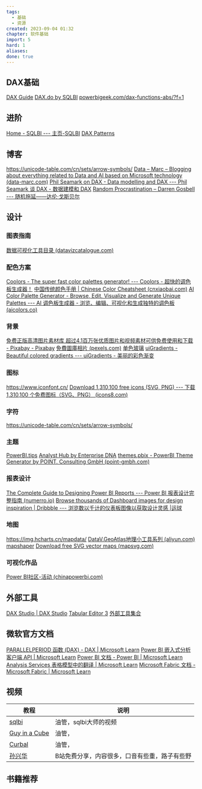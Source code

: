 ```yaml
---
tags:
  - 基础
  - 资源
created: 2023-09-04 01:32
chapter: 软件基础
import: 5
hard: 1
aliases: 
done: true
---
```

## DAX基础
[DAX Guide](https://dax.guide/)
[DAX.do by SQLBI](https://dax.do/)
[powerbigeek.com/dax-functions-abs/?f=1](https://www.powerbigeek.com/dax-functions-abs/?f=1)
## 进阶
[Home - SQLBI --- 主页-SQLBI](https://www.sqlbi.com/)
[DAX Patterns](https://www.daxpatterns.com/)
## 博客
https://unicode-table.com/cn/sets/arrow-symbols/
[Data – Marc – Blogging about everything related to Data and AI based on Microsoft technology (data-marc.com)](https://data-marc.com/)
[Phil Seamark on DAX - Data modelling and DAX --- Phil Seamark 谈 DAX - 数据建模和 DAX](https://dax.tips/)
[Random Procrastination – Darren Gosbell --- 随机拖延——达伦·戈斯贝尔](https://darren.gosbell.com/)
## 设计
###  图表指南
[数据可视化工具目录 (datavizcatalogue.com)](https://datavizcatalogue.com/ZH/)

### 配色方案
[Coolors - The super fast color palettes generator! --- Coolors - 超快的调色板生成器！](https://coolors.co/)
[中国传统颜色手册 | Chinese Color Cheatsheet (cnxiaobai.com)](https://colors.cnxiaobai.com/)
[AI Color Palette Generator - Browse, Edit, Visualize and Generate Unique Palettes --- AI 调色板生成器 - 浏览、编辑、可视化和生成独特的调色板 (aicolors.co)](https://aicolors.co/)
### 背景
[免费正版高清图片素材库 超过4.1百万张优质图片和视频素材可供免费使用和下载 - Pixabay - Pixabay](https://pixabay.com/zh/)
[免費圖庫相片 (pexels.com)](https://www.pexels.com/zh-tw/)
[单色玻璃](https://coolbackgrounds.io/)
[uiGradients - Beautiful colored gradients --- uiGradients - 美丽的彩色渐变](https://uigradients.com/#50ShadesofGrey)
### 图标
https://www.iconfont.cn/
[Download 1,310,100 free icons (SVG, PNG) --- 下载 1,310,100 个免费图标（SVG、PNG） (icons8.com)](https://icons8.com/icons)

### 字符
https://unicode-table.com/cn/sets/arrow-symbols/
### 主题
[PowerBI.tips](https://themes.powerbi.tips/)
[Analyst Hub by Enterprise DNA](https://analysthub.enterprisedna.co/apps/power-bi-theme-generator)
[themes.pbix - PowerBI Theme Generator by POINT. Consulting GmbH (point-gmbh.com)](https://themegenerator.point-gmbh.com/en/visuals/Stacked%20Area%20Chart)

### 报表设计
[The Complete Guide to Designing Power BI Reports --- Power BI 报表设计完整指南 (numerro.io)](https://www.numerro.io/guides/the-complete-guide-to-designing-power-bi-reports)
[Browse thousands of Dashboard images for design inspiration | Dribbble --- 浏览数以千计的仪表板图像以获取设计灵感 |运球](https://dribbble.com/search/dashboard)
### 地图
https://img.hcharts.cn/mapdata/
[DataV.GeoAtlas地理小工具系列 (aliyun.com)](http://datav.aliyun.com/portal/school/atlas/area_selector)
[mapshaper](https://mapshaper.org/)
[Download free SVG vector maps (mapsvg.com)](https://mapsvg.com/maps)
### 可视化作品
[Power BI社区-活动 (chinapowerbi.com)](http://www.chinapowerbi.com/Activity.html)

## 外部工具
[DAX Studio | DAX Studio](https://daxstudio.org/)
[Tabular Editor 3](https://tabulareditor.com/)
[外部工具集合](https://powerbi.tips/product/business-ops/)

## 微软官方文档
[PARALLELPERIOD 函数 (DAX) - DAX | Microsoft Learn](https://learn.microsoft.com/zh-cn/dax/parallelperiod-function-dax)
[Power BI 嵌入式分析客户端 API | Microsoft Learn](https://learn.microsoft.com/zh-cn/javascript/api/overview/powerbi/)
[Power BI 文档 - Power BI | Microsoft Learn](https://learn.microsoft.com/zh-cn/power-bi/)
[Analysis Services 表格模型中的翻译 | Microsoft Learn](https://learn.microsoft.com/zh-cn/analysis-services/tabular-models/translations-in-tabular-models-analysis-services?view=asallproducts-allversions)
[Microsoft Fabric 文档 - Microsoft Fabric | Microsoft Learn](https://learn.microsoft.com/zh-cn/fabric/)
## 视频

|教程|说明|
|---|---|
|[sqlbi](https://www.youtube.com/user/sqlbitv)|油管，sqlbi大师的视频|
|[Guy in a Cube](https://www.youtube.com/channel/UCFp1vaKzpfvoGai0vE5VJ0w)|油管，|
|[Curbal](https://www.youtube.com/channel/UCJ7UhloHSA4wAqPzyi6TOkw)|油管，|
|[孙兴华](https://www.wolai.com/uwR5qYRAeyMpdjTyxUBSbe#2uc8uSvHo5ZDesFdTA1Ff)|B站免费分享，内容很多，口音有些重，路子有些野|

## 书籍推荐

